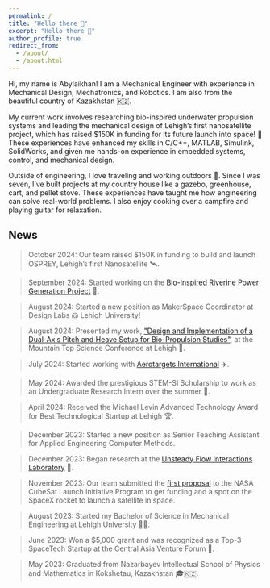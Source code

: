 ```yaml
---
permalink: /
title: "Hello there 👋"
excerpt: "Hello there 👋"
author_profile: true
redirect_from: 
  - /about/
  - /about.html
---
```


Hi, my name is Abylaikhan! I am a Mechanical Engineer with experience in Mechanical Design, Mechatronics, and Robotics. I am also from the beautiful country of Kazakhstan 🇰🇿.

My current work involves researching bio-inspired underwater propulsion systems and leading the mechanical design of Lehigh’s first nanosatellite project, which has raised $150K in funding for its future launch into space! 🚀 These experiences have enhanced my skills in C/C++, MATLAB, Simulink, SolidWorks, and given me hands-on experience in embedded systems, control, and mechanical design.

Outside of engineering, I love traveling and working outdoors 🌿. Since I was seven, I’ve built projects at my country house like a gazebo, greenhouse, cart, and pellet stove. These experiences have taught me how engineering can solve real-world problems. I also enjoy cooking over a campfire and playing guitar for relaxation.

## News

> October 2024: Our team raised $150K in funding to build and launch OSPREY, Lehigh’s first Nanosatellite 🛰️.

> September 2024: Started working on the [Bio-Inspired Riverine Power Generation Project](https://engineering.lehigh.edu/meche/research/featured-projects/bio-inspired-riverine-power-generation) 🌊.

> August 2024: Started a new position as MakerSpace Coordinator at Design Labs @ Lehigh University!

> August 2024: Presented my work, ["Design and Implementation of a Dual-Axis Pitch and Heave Setup for Bio-Propulsion Studies"](https://drive.google.com/file/d/1w6wW3RTmR0EpDcipo0eHy4nWQiP7tt0C/view), at the Mountain Top Science Conference at Lehigh 🎤.

> July 2024: Started working with [Aerotargets International](http://www.aerotargets.com/) ✈️.

> May 2024: Awarded the prestigious STEM-SI Scholarship to work as an Undergraduate Research Intern over the summer 🏅.

> April 2024: Received the Michael Levin Advanced Technology Award for Best Technological Startup at Lehigh 🏆.

> December 2023: Started a new position as Senior Teaching Assistant for Applied Engineering Computer Methods.

> December 2023: Began research at the [Unsteady Flow Interactions Laboratory](https://wordpress.lehigh.edu/kwm213/) 🔬.

> November 2023: Our team submitted the [first proposal](https://drive.google.com/file/d/1w6wW3RTmR0EpDcipo0eHy4nWQiP7tt0C/view) to the NASA CubeSat Launch Initiative Program to get funding and a spot on the SpaceX rocket to launch a satellite in space.

> August 2023: Started my Bachelor of Science in Mechanical Engineering at Lehigh University 👨‍💻.

> June 2023: Won a $5,000 grant and was recognized as a Top-3 SpaceTech Startup at the Central Asia Venture Forum 🚀.

> May 2023: Graduated from Nazarbayev Intellectual School of Physics and Mathematics in Kokshetau, Kazakhstan 🎓🇰🇿.


